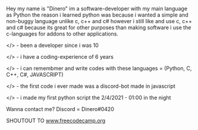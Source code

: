 Hey my name is "Dinero" im a software-developer with my main language as Python 
the reason i learned python was because i wanted a simple and non-buggy language unlike c, c++ and c#
however i still like and use c, c++ and c# because its great for other purposes than making software
i use the c-languages for addons to other applications.

</> - been a developer since i was 10

</> - i have a coding-experience of 6 years

</> - i can remembmer and write codes with these languages = (Python, C, C++, C#, JAVASCRIPT)

</> - the first code i ever made was a discord-bot made in javascript

</> - i made my first python script the 2/4/2021 - 01:00 in the night

Wanna contact me?
Discord = Dinero#0420

SHOUTOUT TO www.freecodecamp.org
